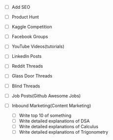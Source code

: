 - [ ] Add SEO
- [ ] Product Hunt
- [ ] Kaggle Competition
- [ ] Facebook Groups
- [ ] YouTube Videos(tutorials)
- [ ] LinkedIn Posts
- [ ] Reddit Threads
- [ ] Glass Door Threads
- [ ] Blind Threads
- [ ] Job Posts(Github Awesome Jobs)
- [ ] Inbound Marketing(Content Marketing)

  - [ ] Write top 10 of something
  - [ ] Write detailed explanations of DSA
  - [ ] Write detailed explanations of Calculus
  - [ ] Write detailed explanations of Trigonometry
